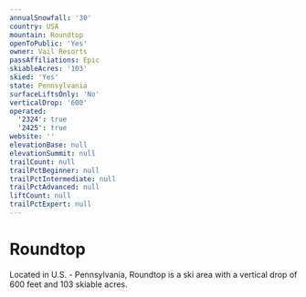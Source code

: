 ```yaml
---
annualSnowfall: '30'
country: USA
mountain: Roundtop
openToPublic: 'Yes'
owner: Vail Resorts
passAffiliations: Epic
skiableAcres: '103'
skied: 'Yes'
state: Pennsylvania
surfaceLiftsOnly: 'No'
verticalDrop: '600'
operated:
  '2324': true
  '2425': true
website: ''
elevationBase: null
elevationSummit: null
trailCount: null
trailPctBeginner: null
trailPctIntermediate: null
trailPctAdvanced: null
liftCount: null
trailPctExpert: null
---
```



# Roundtop

Located in U.S. - Pennsylvania, Roundtop is a ski area with a vertical drop of 600 feet and 103 skiable acres.
